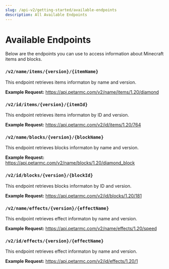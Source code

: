 ```yaml
---
slug: /api-v2/getting-started/available-endpoints
description: All Available Endpoints
---
```


# Available Endpoints

Below are the endpoints you can use to access information about Minecraft items and blocks.



### `/v2/name/items/{version}/{itemName}`
This endpoint retrieves items informaton by name and version.


**Example Request:** https://api.petarmc.com/v2/name/items/1.20/diamond



### `/v2/id/items/{version}/{itemId}`
This endpoint retrieves items informaton by ID and version.

**Example Request:** https://api.petarmc.com/v2/id/items/1.20/764




### `/v2/name/blocks/{version}/{blockName}`
This endpoint retrieves blocks informaton by name and version.

**Example Request:** https://api.petarmc.com/v2/name/blocks/1.20/diamond_block



### `/v2/id/blocks/{version}/{blockId}`
This endpoint retrieves blocks informaton by ID and version.

**Example Request:** https://api.petarmc.com/v2/id/blocks/1.20/181



### `/v2/name/effects/{version}/{effectName}`
This endpoint retrieves effect informaton by name and version.

**Example Request:** https://api.petarmc.com/v2/name/effects/1.20/speed



### `/v2/id/effects/{version}/{effectName}`
This endpoint retrieves effect informaton by name and version.

**Example Request:** https://api.petarmc.com/v2/id/effects/1.20/1